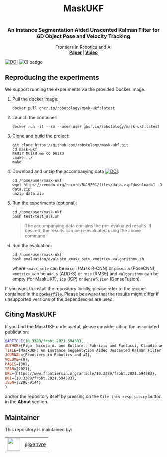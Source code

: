 <h1 align="center">
  MaskUKF
</h1>

<p align="center"><img src="https://github.com/robotology/mask-ukf/blob/master/assets/picture.png" alt=""/></p>


<h3 align="center">
  An Instance Segmentation Aided Unscented Kalman Filter for 6D Object Pose and Velocity Tracking
</h3>

<div align="center">
  Frontiers in Robotics and AI
</div>

<div align="center">
  <a href="https://www.frontiersin.org/articles/10.3389/frobt.2021.594583/full"><b>Paper</b></a> |
  <a href="https://www.youtube.com/watch?v=UZ1CGojdxrA"><b>Video</b></a>
</div>

[![DOI](https://zenodo.org/badge/DOI/10.5281/zenodo.5448472.svg)](https://doi.org/10.5281/zenodo.5448472)
![CI badge](https://github.com/robotology/mask-ukf/workflows/C++%20CI%20Workflow/badge.svg)

## Reproducing the experiments

We support running the experiments via the provided Docker image.

1. Pull the docker image:
    ```console
    docker pull ghcr.io/robotology/mask-ukf:latest
    ```
1. Launch the container:
    ```console
    docker run -it --rm --user user ghcr.io/robotology/mask-ukf:latest
    ```
1. Clone and build the project:
    ```console
    git clone https://github.com/robotology/mask-ukf.git
    cd mask-ukf
    mkdir build && cd build
    cmake ../
    make
    ```
1. Download and unzip the accompanying data [![DOI](https://zenodo.org/badge/DOI/10.5281/zenodo.5419201.svg)](https://doi.org/10.5281/zenodo.5419201):
    ```console
    cd /home/user/mask-ukf
    wget https://zenodo.org/record/5419201/files/data.zip?download=1 -O data.zip
    unzip data.zip
    ```
1. Run the experiments (optional):
    ```console
    cd /home/user/mask-ukf
    bash test/test_all.sh
    ```
    > The accompanying data contains the pre-evaluated results. If desired, the results can be re-evaluated using the above command.
1. Run the evaluation:
    ```console
    cd /home/user/mask-ukf
    bash evaluation/evaluate_<mask_set>_<metric>_<algorithm>.sh
    ```
    where `<mask_set>` can be `mrcnn` (Mask R-CNN) or `posecnn` (PoseCNN), `<metric>` can be `add_s` (ADD-S) or `rmse` (RMSE) and `<algorithm>` can be empty (for MaskUKF), `icp` (ICP) or `densefusion` (DenseFusion).

If you want to install the repository locally, please refer to the recipe contained in the [**`Dockerfile`**](./dockerfiles/Dockerfile). Please be aware that the results might differ if unsupported versions of the dependencies are used.

## Citing MaskUKF

If you find the MaskUKF code useful, please consider citing the associated publication:

```bibtex
@ARTICLE{10.3389/frobt.2021.594583,
AUTHOR={Piga, Nicola A. and Bottarel, Fabrizio and Fantacci, Claudio and Vezzani, Giulia and Pattacini, Ugo and Natale, Lorenzo},
TITLE={MaskUKF: An Instance Segmentation Aided Unscented Kalman Filter for 6D Object Pose and Velocity Tracking},
JOURNAL={Frontiers in Robotics and AI},
VOLUME={8},
PAGES={38},
YEAR={2021},
URL={https://www.frontiersin.org/article/10.3389/frobt.2021.594583},
DOI={10.3389/frobt.2021.594583},
ISSN={2296-9144}
}
```

and/or the repository itself by pressing on the `Cite this respository` button in the **About** section.


## Maintainer

This repository is maintained by:

| | |
|:---:|:---:|
| [<img src="https://github.com/xenvre.png" width="40">](https://github.com/xenvre) | [@xenvre](https://github.com/xenvre) |
